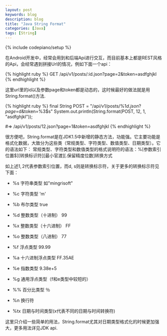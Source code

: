 ```yaml
---
layout: post
keywords: blog
description: blog
title: "Java String Format"
categories: [Java]
tags: [String]
---
```

{% include codepiano/setup %}

在Android开发中，经常会用到和后端Api进行交互，而目前基本上都是REST风格的Api，会经常遇到拼接Url的情况，例如下面一个api：

{% highlight ruby %}
GET /api/v1/posts/:id.json?page=2&token=asdfghjkl
{% endhighlight %}

这里url里的id以及参数page和token都是动态的，这时候最好的做法就是用String.format()方法.

{% highlight ruby %}
final String POST = "/api/v1/posts/%1$d.json?page=%2$d&token=%3$s"
System.out.println(String.format(POST, 12, 1, "asdfghjkl"));

#=> /api/v1/posts/12.json?page=1&token=asdfghjkl
{% endhighlight %}

很方便吧，String.format是在JDK1.5中新增的静态方法，功能强。它主要功能是格式化数据，大致分为这些类（常规类型、字符类型、数值类型、日期类型）。它的语法如下： 
常规类型、字符类型和数值类型的格式说明符的语法：%[参数索引位置$][转换标识符][最小官渡][.保留精度位数]转换方式

如上述1$, 2$代表参数索引位置，而d, s则是转换标示符，关于更多的转换标示符见下面：

* %s    字符串类型    如"mingrisoft"

* %c    字符类型    'm'

* %b    布尔类型    true

* %d    整数类型（十进制）    99

* %x    整数类型（十六进制）    FF

* %o    整数类型（八进制）    77

* %f    浮点类型    99.99

* %a    十六进制浮点类型    FF.35AE

* %e    指数类型    9.38e+5

* %g    通用浮点类型（f和e类型中较短的）

* %%    百分比类型    ％

* %n    换行符

* %tx    日期与时间类型(x代表不同的日期与时间转换符)

这里只介绍一些简单的用法，String.format尤其对日期类型格式化的时候更加强大，更多用法详见JDK api.
